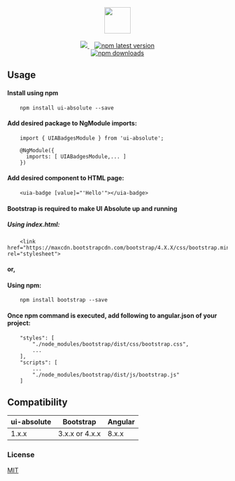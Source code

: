 <div align="center">
    <img class="logo" src="https://uiabsolute.com/assets/images/UI_Absolute_small.png" style="height: 60px;">
    <br>
    <br>
    <a href="https://npmjs.org/ui-absolute">
        <img src="https://api.travis-ci.com/UI-Absolute/UIAbsolute.svg?branch=main">
    </a>
    &nbsp;&nbsp;
    <a href="https://npmjs.org/ui-absolute">
        <img src="https://img.shields.io/npm/v/ui-absolute/latest.svg" alt="npm latest version">
    </a>
    <br>
    <a href="https://npmjs.org/ui-absolute">
        <img src="https://img.shields.io/npm/dm/ui-absolute.svg" alt="npm downloads">
    </a>
</div>

## Usage

#### Install using <b>npm</b>

```
    npm install ui-absolute --save
```

#### Add desired package to <b>NgModule</b> imports:

```
    import { UIABadgesModule } from 'ui-absolute';
  
    @NgModule({
      imports: [ UIABadgesModule,... ]
    })
```

#### Add desired component to <b>HTML</b> page:

```
    <uia-badge [value]="'Hello'"></uia-badge>
```

#### Bootstrap is required to make UI Absolute up and running
##### Using <b>index.html</b>:

```
    <link href="https://maxcdn.bootstrapcdn.com/bootstrap/4.X.X/css/bootstrap.min.css" rel="stylesheet">
```
#### or,
#### Using <b>npm</b>:

```
    npm install bootstrap --save
```

#### Once npm command is executed, add following to <b>angular.json</b> of your project:

```
    "styles": [
        "./node_modules/bootstrap/dist/css/bootstrap.css",
        ...
    ],
    "scripts": [
        ...
        "./node_modules/bootstrap/dist/js/bootstrap.js"
    ]
```

## Compatibility

| ui-absolute |    Bootstrap   |  Angular  |
| ----------- | -------------- | --------- |
| 1.x.x       | 3.x.x or 4.x.x | 8.x.x     |


### License

[MIT](https://github.com/UI-Absolute/UIAbsolute/blob/main/LICENSE)
